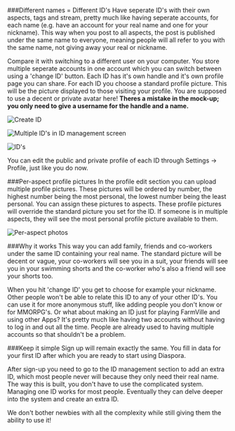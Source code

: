 ###Different names = Different ID's
Have seperate ID's with their own aspects, tags and stream, pretty much like having seperate accounts, for each name (e.g. have an account for your real name and one for your nickname). This way when you post to all aspects, the post is published under the same name to everyone, meaning people will all refer to you with the same name, not giving away your real or nickname.

Compare it with switching to a different user on your computer. You store multiple seperate accounts in one account which you can switch between using a 'change ID' button. Each ID has it's own handle and it's own profile page you can share. For each ID you choose a standard profile picture. This will be the picture displayed to those visiting your profile. You are supposed to use a decent or private avatar here! **Theres a mistake in the mock-up; you only need to give a username for the handle and a name.**

![Create ID](http://i.imgur.com/EsU0V.png)

![Multiple ID's in ID management screen](http://i.imgur.com/tlRZR.png)

![ID's](http://i.imgur.com/2KDma.png)

You can edit the public and private profile of each ID through Settings -> Profile, just like you do now.

###Per-aspect profile pictures 
In the profile edit section you can upload multiple profile pictures. These pictures will be ordered by number, the highest number being the most personal, the lowest number being the least personal. You can assign these pictures to aspects. These profile pictures will override the standard picture you set for the ID. If someone is in multiple aspects, they will see the most personal profile picture available to them.

![Per-aspect photos](http://i.imgur.com/UN6ld.png)

###Why it works 
This way you can add family, friends and co-workers under the same ID containing your real name. The standard picture will be decent or vague, your co-workers will see you in a suit, your friends will see you in your swimming shorts and the co-worker who's also a friend will see your shorts too. 

When you hit 'change ID' you get to choose for example your nickname. Other people won't be able to relate this ID to any of your other ID's. You can use it for more anonymous stuff, like adding people you don't know or for MMORPG's. Or what about making an ID just for playing FarmVille and using other Apps? It's pretty much like having two accounts without having to log in and out all the time. People are already used to having multiple accounts so that shouldn't be a problem. 

###Keep it simple 
Sign up will remain exactly the same. You fill in data for your first ID after which you are ready to start using Diaspora.

After sign-up you need to go to the ID management section to add an extra ID, which most people never will because they only need their real name. The way this is built, you don't have to use the complicated system. Managing one ID works for most people. Eventually they can delve deeper into the system and create an extra ID. 

We don't bother newbies with all the complexity while still giving them the ability to use it!